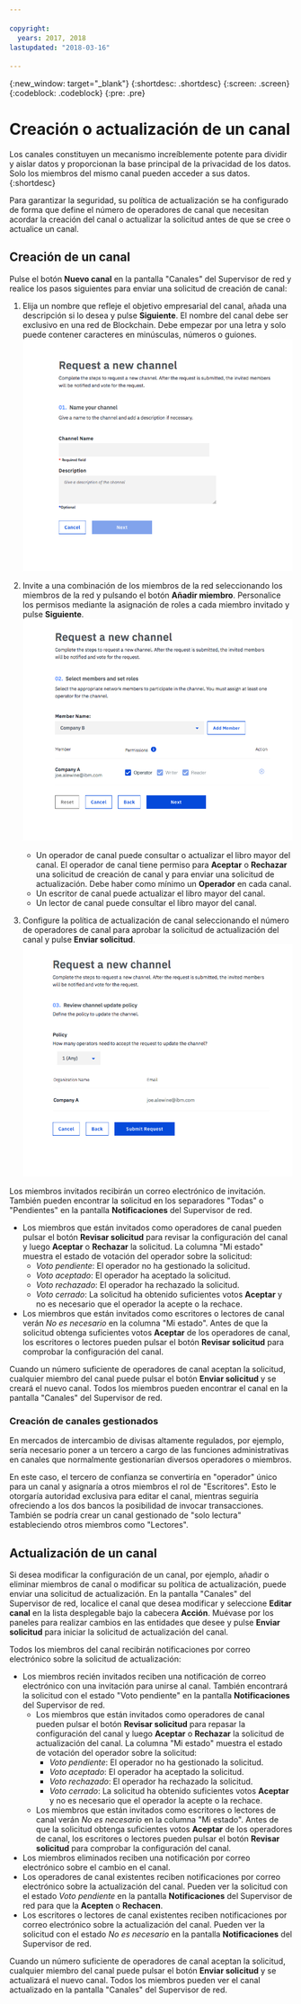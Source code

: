 ```yaml
---

copyright:
  years: 2017, 2018
lastupdated: "2018-03-16"

---
```


{:new_window: target="_blank"}
{:shortdesc: .shortdesc}
{:screen: .screen}
{:codeblock: .codeblock}
{:pre: .pre}

# Creación o actualización de un canal

Los canales constituyen un mecanismo increíblemente potente para dividir y aislar datos y proporcionan la base principal de la privacidad de los datos. Solo los miembros del mismo canal pueden acceder a sus datos.
{:shortdesc}

Para garantizar la seguridad, su política de actualización se ha configurado de forma que define el número de operadores de canal que necesitan acordar la creación del canal o actualizar la solicitud antes de que se cree o actualice un canal.

## Creación de un canal
Pulse el botón **Nuevo canal** en la pantalla "Canales" del Supervisor de red y realice los pasos siguientes para enviar una solicitud de creación de canal:
1. Elija un nombre que refleje el objetivo empresarial del canal, añada una descripción si lo desea y pulse **Siguiente**. El nombre del canal debe ser exclusivo en una red de Blockchain. Debe empezar por una letra y solo puede contener caracteres en minúsculas, números o guiones.
![Crear canal 1](../images/create_channel.png "Crear un canal panel 1")

2. Invite a una combinación de los miembros de la red seleccionando los miembros de la red y pulsando el botón **Añadir miembro**. Personalice los permisos mediante la asignación de roles a cada miembro invitado y pulse **Siguiente**.
![Crear canal 2](../images/create_channel_2.png "Crear un canal panel 2")

    * Un operador de canal puede consultar o actualizar el libro mayor del canal. El operador de canal tiene permiso para **Aceptar** o **Rechazar** una solicitud de creación de canal y para enviar una solicitud de actualización. Debe haber como mínimo un **Operador** en cada canal.
    * Un escritor de canal puede actualizar el libro mayor del canal.
    * Un lector de canal puede consultar el libro mayor del canal.

3. Configure la política de actualización de canal seleccionando el número de operadores de canal para aprobar la solicitud de actualización del canal y pulse **Enviar solicitud**.
 ![Crear canal 3](../images/create_channel_3.png "Crear un canal panel 3")

Los miembros invitados recibirán un correo electrónico de invitación. También pueden encontrar la solicitud en los separadores "Todas" o "Pendientes" en la pantalla **Notificaciones** del Supervisor de red.
* Los miembros que están invitados como operadores de canal pueden pulsar el botón **Revisar solicitud** para revisar la configuración del canal y luego **Aceptar** o **Rechazar** la solicitud. La columna "Mi estado" muestra el estado de votación del operador sobre la solicitud:
    * _Voto pendiente_: El operador no ha gestionado la solicitud.
    * _Voto aceptado_: El operador ha aceptado la solicitud.
    * _Voto rechazado_: El operador ha rechazado la solicitud.
    * _Voto cerrado_: La solicitud ha obtenido suficientes votos **Aceptar** y no es necesario que el operador la acepte o la rechace.
* Los miembros que están invitados como escritores o lectores de canal verán *No es necesario* en la columna "Mi estado". Antes de que la solicitud obtenga suficientes votos **Aceptar** de los operadores de canal, los escritores o lectores pueden pulsar el botón **Revisar solicitud** para comprobar la configuración del canal.

Cuando un número suficiente de operadores de canal aceptan la solicitud, cualquier miembro del canal puede pulsar el botón **Enviar solicitud** y se creará el nuevo canal. Todos los miembros pueden encontrar el canal en la pantalla "Canales" del Supervisor de red.

### Creación de canales gestionados

En mercados de intercambio de divisas altamente regulados, por ejemplo, sería necesario poner a un tercero a cargo de las funciones administrativas en canales que normalmente gestionarían diversos operadores o miembros.

En este caso, el tercero de confianza se convertiría en "operador" único para un canal y asignaría a otros miembros el rol de "Escritores". Esto le otorgaría autoridad exclusiva para editar el canal, mientras seguiría ofreciendo a los dos bancos la posibilidad de invocar transacciones. También se podría crear un canal gestionado de "solo lectura" estableciendo otros miembros como "Lectores".

## Actualización de un canal
Si desea modificar la configuración de un canal, por ejemplo, añadir o eliminar miembros de canal o modificar su política de actualización, puede enviar una solicitud de actualización. En la pantalla "Canales" del Supervisor de red, localice el canal que desea modificar y seleccione **Editar canal** en la lista desplegable bajo la cabecera **Acción**. Muévase por los paneles para realizar cambios en las entidades que desee y pulse **Enviar solicitud** para iniciar la solicitud de actualización del canal.

Todos los miembros del canal recibirán notificaciones por correo electrónico sobre la solicitud de actualización:
* Los miembros recién invitados reciben una notificación de correo electrónico con una invitación para unirse al canal. También encontrará la solicitud con el estado "Voto pendiente" en la pantalla **Notificaciones** del Supervisor de red.
    * Los miembros que están invitados como operadores de canal pueden pulsar el botón **Revisar solicitud** para repasar la configuración del canal y luego **Aceptar** o **Rechazar** la solicitud de actualización del canal.  La columna "Mi estado" muestra el estado de votación del operador sobre la solicitud:
        * _Voto pendiente_: El operador no ha gestionado la solicitud.
        * _Voto aceptado_: El operador ha aceptado la solicitud.
        * _Voto rechazado_: El operador ha rechazado la solicitud.
        * _Voto cerrado_: La solicitud ha obtenido suficientes votos **Aceptar** y no es necesario que el operador la acepte o la rechace.
    * Los miembros que están invitados como escritores o lectores de canal verán *No es necesario* en la columna "Mi estado". Antes de que la solicitud obtenga suficientes votos **Aceptar** de los operadores de canal, los escritores o lectores pueden pulsar el botón **Revisar solicitud** para comprobar la configuración del canal.
* Los miembros eliminados reciben una notificación por correo electrónico sobre el cambio en el canal.
* Los operadores de canal existentes reciben notificaciones por correo electrónico sobre la actualización del canal. Pueden ver la solicitud con el estado _Voto pendiente_ en la pantalla **Notificaciones** del Supervisor de red para que la **Acepten** o **Rechacen**.
* Los escritores o lectores de canal existentes reciben notificaciones por correo electrónico sobre la actualización del canal. Pueden ver la solicitud con el estado _No es necesario_ en la pantalla **Notificaciones** del Supervisor de red.

Cuando un número suficiente de operadores de canal aceptan la solicitud, cualquier miembro del canal puede pulsar el botón **Enviar solicitud** y se actualizará el nuevo canal. Todos los miembros pueden ver el canal actualizado en la pantalla "Canales" del Supervisor de red.
